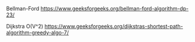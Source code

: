 Bellman-Ford
https://www.geeksforgeeks.org/bellman-ford-algorithm-dp-23/

Dijkstra O(V^2)
https://www.geeksforgeeks.org/dijkstras-shortest-path-algorithm-greedy-algo-7/
